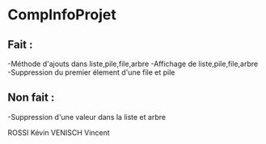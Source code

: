 # CompInfoProjet

## Fait :
-Méthode d'ajouts dans liste,pile,file,arbre
-Affichage de liste,pile,file,arbre
-Suppression du premier élement d'une file et pile

## Non fait :
-Suppression d'une valeur dans la liste et arbre

ROSSI Kévin
VENISCH Vincent

